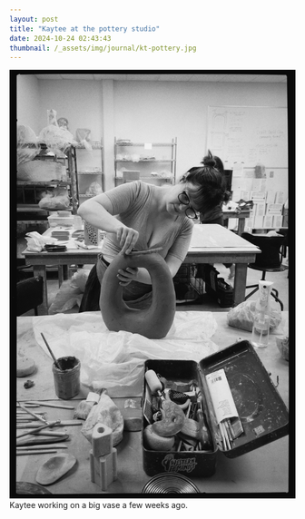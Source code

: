 ```yaml
---
layout: post
title: "Kaytee at the pottery studio"
date: 2024-10-24 02:43:43
thumbnail: /_assets/img/journal/kt-pottery.jpg
---
```


<img src="kt-pottery-bw.jpg" alt="Monochrome photograph of Kaytee working on a large pottery piece, her head tilted as she works. She's wearing a v-neck shirt with lots of cleavage." />
Kaytee working on a big vase a few weeks ago. 